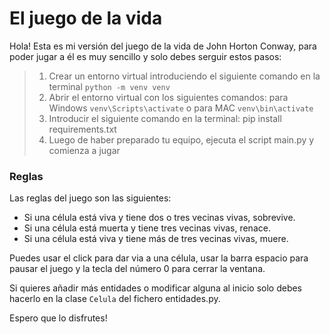 # El juego de la vida
Hola! Esta es mi versión del juego de la vida de John Horton Conway, para poder jugar a él es muy sencillo y solo debes serguir estos pasos:

>1. Crear un entorno virtual introduciendo el siguiente comando en la terminal ```python -m venv venv```
>2. Abrir el entorno virtual con los siguientes comandos: para Windows ```venv\Scripts\activate``` o para MAC ```venv\bin\activate```
>3. Introducir el siguiente comando en la terminal: pip install requirements.txt
>4. Luego de haber preparado tu equipo, ejecuta el script main.py y comienza a jugar

### Reglas
Las reglas del juego son las siguientes:
- Si una célula está viva y tiene dos o tres vecinas vivas, sobrevive. 
- Si una célula está muerta y tiene tres vecinas vivas, renace. 
- Si una célula está viva y tiene más de tres vecinas vivas, muere.

Puedes usar el click para dar via a una célula, usar la barra espacio para pausar el juego y la tecla del número 0 para cerrar la ventana.

Si quieres añadir más entidades o modificar alguna al inicio solo debes hacerlo en la clase ```Celula``` del fichero entidades.py.

Espero que lo disfrutes!
